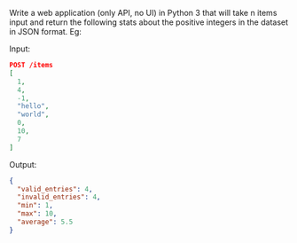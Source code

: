 Write a web application (only API, no UI) in Python 3 that will take n items input and return the following stats about
the positive integers in the dataset in JSON format. Eg:

Input:

```json
POST /items
[
  1,
  4,
  -1,
  "hello",
  "world",
  0,
  10,
  7
]
```

Output:

```json
{
  "valid_entries": 4,
  "invalid_entries": 4,
  "min": 1,
  "max": 10,
  "average": 5.5
}
```